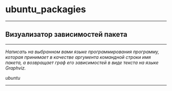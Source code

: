 # ubuntu_packagies
____
## Визуализатор зависимостей пакета
____
*Написать на выбранном вами языке программирования программу, которая принимает в качестве аргумента командной строки имя пакета, а возвращает граф его зависимостей в виде текста на языке Graphviz.*

*ubuntu*
____
